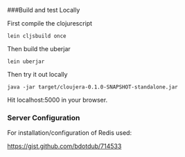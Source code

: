 ###Build and test Locally

First compile the clojurescript

`lein cljsbuild once`

Then build the uberjar

`lein uberjar`

Then try it out locally

`java -jar target/cloujera-0.1.0-SNAPSHOT-standalone.jar`

Hit localhost:5000 in your browser.


### Server Configuration

For installation/configuration of Redis used:

https://gist.github.com/bdotdub/714533
